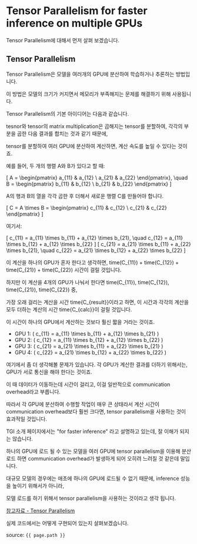 # Tensor Parallelism for faster inference on multiple GPUs

Tensor Parallelism에 대해서 먼저 살펴 보겠습니다. 

## Tensor Parallelism

Tensor Parallelism은 모델을 여러개의 GPU에 분산하여 학습하거나 추론하는 방법입니다.

이 방법은 모델의 크기가 커지면서 메모리가 부족해지는 문제를 해결하기 위해 사용됩니다.

Tensor Parallelism의 기본 아이디어는 다음과 같습니다. 

tesnor와 tensor의 matrix multiplication은 곱해지는 tensor를 분할하여, 각각의 부분을 곱한 다음 결과를 합치는 것과 같기 때문에,
 
tensor를 분할하여 여러 GPU에 분산하여 계산하면, 계산 속도를 높일 수 있다는 것이죠. 

예를 들어, 두 개의 행렬 A와 B가 있다고 할 때:

\[
A = \begin{pmatrix} a_{11} & a_{12} \\ a_{21} & a_{22} \end{pmatrix}, \quad B = \begin{pmatrix} b_{11} & b_{12} \\ b_{21} & b_{22} \end{pmatrix}
\]

A의 행과 B의 열을 각각 곱한 후 더해서 새로운 행렬 C를 만들어야 합니다. 

\[
C = A \times B = \begin{pmatrix} c_{11} & c_{12} \\ c_{21} & c_{22} \end{pmatrix}
\]

여기서:

\[
c_{11} = a_{11} \times b_{11} + a_{12} \times b_{21}, \quad c_{12} = a_{11} \times b_{12} + a_{12} \times b_{22}
\]
\[
c_{21} = a_{21} \times b_{11} + a_{22} \times b_{21}, \quad c_{22} = a_{21} \times b_{12} + a_{22} \times b_{22}
\]


이 계산을 하나의 GPU가 혼자 한다고 생각하면, time(C_{11}) + time(C_{12}) + time(C_{21}) + time(C_{22}) 시간이 걸릴 것입니다.

하지만 이 계산을 4개의 GPU가 나눠서 한다면 time(C_{11}), time(C_{12}), time(C_{21}), time(C_{22}) 중, 

가장 오래 걸리는 계산을 시간 time{C_{result}}이라고 하면, 이 시간과 각각의 계산을 모두 더하는 계산의 시간 time{C_{calc}}이 걸릴 것입니다. 

이 시간이 하나의 GPU에서 계산하는 것보다 훨신 짧을 거라는 것이죠. 

- GPU 1: \( c_{11} = a_{11} \times b_{11} + a_{12} \times b_{21} \)
- GPU 2: \( c_{12} = a_{11} \times b_{12} + a_{12} \times b_{22} \)
- GPU 3: \( c_{21} = a_{21} \times b_{11} + a_{22} \times b_{21} \)
- GPU 4: \( c_{22} = a_{21} \times b_{12} + a_{22} \times b_{22} \)

여기에서 좀 더 생각해볼 문제가 있습니다. 각 GPU가 계산한 결과를 더하기 위해서는, GPU가 서로 통신을 해야 한다는 것이죠. 

이 때 데이터가 이동하는데 시간이 걸리고, 이걸 일반적으로 communication overhead라고 부릅니다.

따라서 각 GPU에 분산하여 수행할 작업이 매우 큰 상태라서 계산 시간이 communication overhead보다 훨씬 크다면, tensor parallelism을 사용하는 것이 효과적일 것입니다.

TGI 소개 페이지에서는 "for faster inference" 라고 설명하고 있는데, 잘 이해가 되지는 않습니다.

하나의 GPU에 로드 될 수 있는 모델을 여러 GPU에 tensor parallelism을 이용해 분산 로드 하면 communication overhead가 발생하게 되어 오히려 느려질 것 같은데 말입니다.

대규모 모델의 경우에는 애초에 하나의 GPU에 로드될 수 없기 때문에, inference 성능을 높이기 위해서가 아니라, 

모델 로드를 하기 위해서 tensor parallelism을 사용하는 것이라고 생각 됩니다.   

[참고자료 - Tensor Parallelism](https://github.com/huggingface/text-generation-inference/blob/main/docs/source/conceptual/tensor_parallelism.md)

실제 코드에서는 어떻게 구현되어 있는지 살펴보겠습니다.


source: `{{ page.path }}`